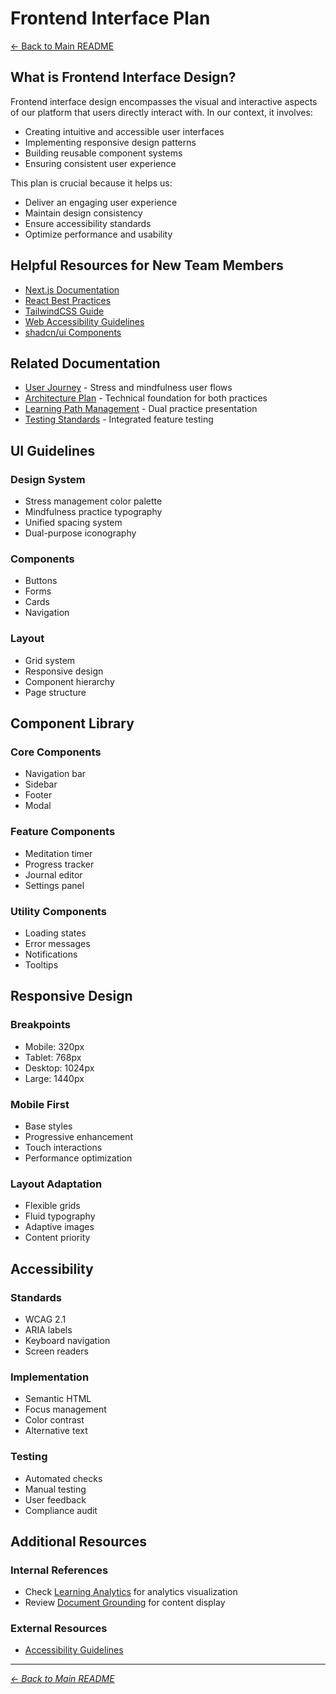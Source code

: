 # Frontend Interface Plan

[← Back to Main README](../README.md)

## What is Frontend Interface Design?

Frontend interface design encompasses the visual and interactive aspects of our platform that users directly interact with. In our context, it involves:
- Creating intuitive and accessible user interfaces
- Implementing responsive design patterns
- Building reusable component systems
- Ensuring consistent user experience

This plan is crucial because it helps us:
- Deliver an engaging user experience
- Maintain design consistency
- Ensure accessibility standards
- Optimize performance and usability

## Helpful Resources for New Team Members
- [Next.js Documentation](https://nextjs.org/docs)
- [React Best Practices](https://reactjs.org/docs/thinking-in-react.html)
- [TailwindCSS Guide](https://tailwindcss.com/docs)
- [Web Accessibility Guidelines](https://www.w3.org/WAI/standards-guidelines/wcag/)
- [shadcn/ui Components](https://ui.shadcn.com/)

## Related Documentation
- [User Journey](user-journey-plan.md) - Stress and mindfulness user flows
- [Architecture Plan](architecture-plan.md) - Technical foundation for both practices
- [Learning Path Management](learning-path-management-plan.md) - Dual practice presentation
- [Testing Standards](testing-standards.md) - Integrated feature testing

## UI Guidelines

### Design System
- Stress management color palette
- Mindfulness practice typography
- Unified spacing system
- Dual-purpose iconography

### Components
- Buttons
- Forms
- Cards
- Navigation

### Layout
- Grid system
- Responsive design
- Component hierarchy
- Page structure

## Component Library

### Core Components
- Navigation bar
- Sidebar
- Footer
- Modal

### Feature Components
- Meditation timer
- Progress tracker
- Journal editor
- Settings panel

### Utility Components
- Loading states
- Error messages
- Notifications
- Tooltips

## Responsive Design

### Breakpoints
- Mobile: 320px
- Tablet: 768px
- Desktop: 1024px
- Large: 1440px

### Mobile First
- Base styles
- Progressive enhancement
- Touch interactions
- Performance optimization

### Layout Adaptation
- Flexible grids
- Fluid typography
- Adaptive images
- Content priority

## Accessibility

### Standards
- WCAG 2.1
- ARIA labels
- Keyboard navigation
- Screen readers

### Implementation
- Semantic HTML
- Focus management
- Color contrast
- Alternative text

### Testing
- Automated checks
- Manual testing
- User feedback
- Compliance audit

## Additional Resources

### Internal References
- Check [Learning Analytics](learning-analytics-plan.md) for analytics visualization
- Review [Document Grounding](document-grounding-plan.md) for content display

### External Resources
- [Accessibility Guidelines](https://www.w3.org/WAI/standards-guidelines/)

---

*[← Back to Main README](../README.md)*